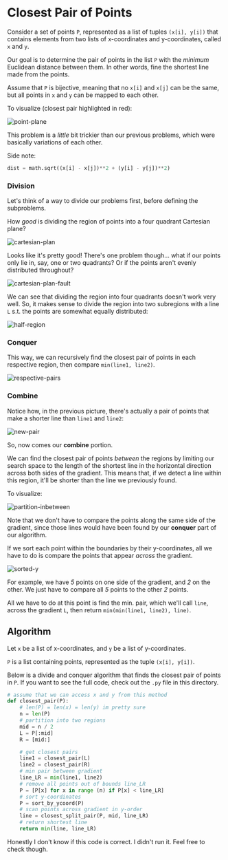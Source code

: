 # Closest Pair of Points
Consider a set of points `P`, represented as a list of tuples `(x[i], y[i])` that contains elements from two lists of x-coordinates and y-coordinates, called `x` and `y`.

Our goal is to determine the pair of points in the list `P` with the *minimum* Euclidean distance between them. In other words, fine the shortest line made from the points.

Assume that `P` is bijective, meaning that no `x[i]` and `x[j]` can be the same, but all points in `x` and `y` can be mapped to each other. 

To visualize (closest pair highlighted in red):

![point-plane](https://upload.wikimedia.org/wikipedia/commons/thumb/3/37/Closest_pair_of_points.svg/440px-Closest_pair_of_points.svg.png)

This problem is a *little* bit trickier than our previous problems, which were basically variations of each other.

Side note:
``` python
dist = math.sqrt((x[i] - x[j])**2 + (y[i] - y[j])**2)
```

### Division
Let's think of a way to divide our problems first, before defining the subproblems.

How *good* is dividing the region of points into a four quadrant Cartesian plane?

![cartesian-plan](https://i.imgur.com/1ox1X2O.png)

Looks like it's pretty good! There's one problem though... what if our points only lie in, say, one or two quadrants? Or if the points aren't evenly distributed throughout?

![cartesian-plan-fault](https://i.imgur.com/t5p8qzw.png)

We can see that dividing the region into four quadrants doesn't work very well. So, it makes sense to divide the region into two subregions with a line `L` s.t. the points are somewhat equally distributed:

![half-region](https://i.imgur.com/7R2Qizw.png)

### Conquer
This way, we can recursively find the closest pair of points in each respective region, then compare `min(line1, line2)`.

![respective-pairs](https://i.imgur.com/EUytcdP.png)

### Combine
Notice how, in the previous picture, there's actually a pair of points that make a shorter line than `line1` and `line2`:

![new-pair](https://i.imgur.com/2vU59wu.png)

So, now comes our **combine** portion.

We can find the closest pair of points *between* the regions by limiting our search space to the length of the shortest line in the horizontal direction across both sides of the gradient. This means that, if we detect a line within this region, it'll be shorter than the line we previously found.

To visualize:

![partition-inbetween](https://i.imgur.com/wMg5A4n.png)

Note that we don't have to compare the points along the same side of the gradient, since those lines would have been found by our **conquer** part of our algorithm.

If we sort each point within the boundaries by their y-coordinates, all we have to do is compare the points that appear *across* the gradient. 

![sorted-y](https://i.imgur.com/hRVafqt.png)

For example, we have *5* points on one side of the gradient, and *2* on the other. We just have to compare all *5* points to the other *2* points.

All we have to do at this point is find the min. pair, which we'll call `line`, across the gradient `L`, then return `min(min(line1, line2), line)`.

## Algorithm
Let `x` be a list of x-coordinates, and `y` be a list of y-coordinates.

`P` is a list containing points, represented as the tuple `(x[i], y[i])`.

Below is a divide and conquer algorithm that finds the closest pair of points in `P`. If you want to see the full code, check out the `.py` file in this directory.

``` python
# assume that we can access x and y from this method
def closest_pair(P):
    # len(P) = len(x) = len(y) im pretty sure
    n = len(P)
    # partition into two regions
    mid = n / 2
    L = P[:mid]
    R = [mid:]

    # get closest pairs
    line1 = closest_pair(L)
    line2 = closest_pair(R)
    # min pair between gradient 
    line_LR = min(line1, line2)
    # remove all points out of bounds line_LR
    P = [P[x] for x in range (n) if P[x] < line_LR]
    # sort y-coordinates
    P = sort_by_ycoord(P)
    # scan points across gradient in y-order
    line = closest_split_pair(P, mid, line_LR)
    # return shortest line
    return min(line, line_LR)
```

Honestly I don't know if this code is correct. I didn't run it. Feel free to check though.



